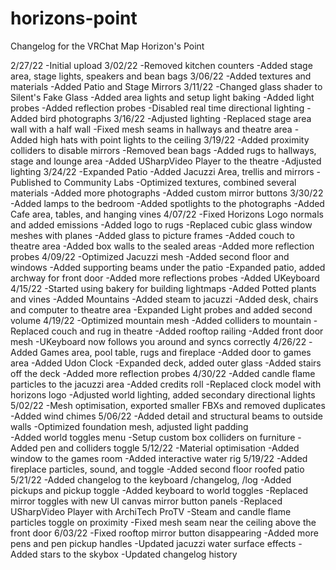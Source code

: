 # horizons-point
Changelog for the VRChat Map Horizon's Point


  2/27/22 
  -Initial upload 
 3/02/22 
  -Removed kitchen counters 
  -Added stage area, stage lights, speakers and bean bags 
 3/06/22 
  -Added textures and materials 
  -Added Patio and Stage Mirrors 
 3/11/22 
  -Changed glass shader to Silent's Fake Glass 
  -Added area lights and setup light baking 
  -Added light probes 
  -Added reflection probes 
  -Disabled real time directional lighting 
  -Added bird photographs 
 3/16/22 
  -Adjusted lighting 
  -Replaced stage area wall with a half wall 
  -Fixed mesh seams in hallways and theatre area 
  -Added high hats with point lights to the ceiling 
 3/19/22 
  -Added proximity colliders to disable mirrors 
  -Removed bean bags 
  -Added rugs to hallways, stage and lounge area 
  -Added USharpVideo Player to the theatre 
  -Adjusted lighting 
 3/24/22 
  -Expanded Patio 
  -Added Jacuzzi Area, trellis and mirrors 
  -Published to Community Labs 
  -Optimized textures, combined several materials 
  -Added more photographs 
  -Added custom mirror buttons 
 3/30/22 
  -Added lamps to the bedroom 
  -Added spotlights to the photographs 
  -Added Cafe area, tables, and hanging vines 
 4/07/22 
  -Fixed Horizons Logo normals and added emissions 
  -Added logo to rugs 
  -Replaced cubic glass window meshes with planes 
  -Added glass to picture frames 
  -Added couch to theatre area 
  -Added box walls to the sealed areas 
  -Added more reflection probes 
 4/09/22 
  -Optimized Jacuzzi mesh 
  -Added second floor and windows 
  -Added supporting beams under the patio 
  -Expanded patio, added archway for front door 
  -Added more reflections probes 
  -Added UKeyboard 
 4/15/22 
  -Started using bakery for building lightmaps 
  -Added Potted plants and vines 
  -Added Mountains 
  -Added steam to jacuzzi 
  -Added desk, chairs and computer to theatre area 
  -Expanded Light probes and added second volume 
 4/19/22 
  -Optimized mountain mesh 
  -Added colliders to mountain 
  -Replaced couch and rug in theatre 
  -Added rooftop railing 
  -Added front door mesh 
  -UKeyboard now follows you around and syncs correctly 
 4/26/22 
  -Added Games area, pool table, rugs and fireplace 
  -Added door to games area 
  -Added Udon Clock 
  -Expanded deck, added outer glass 
  -Added stairs off the deck 
  -Added more reflection probes 
 4/30/22 
  -Added candle flame particles to the jacuzzi area 
  -Added credits roll 
  -Replaced clock model with horizons logo 
  -Adjusted world lighting, added secondary directional lights 
 5/02/22 
  -Mesh optimisation, exported smaller FBXs and removed duplicates 
  -Added wind chimes 
 5/06/22 
  -Added detail and structural beams to outside walls 
  -Optimized foundation mesh, adjusted light padding  
  -Added world toggles menu 
  -Setup custom box colliders on furniture 
  -Added pen and colliders toggle 
 5/12/22 
  -Material optimisation 
  -Added window to the games room 
  -Added interactive water rig
 5/19/22 
  -Added fireplace particles, sound, and toggle 
  -Added second floor roofed patio 
 5/21/22 
  -Added changelog to the keyboard /changelog, /log 
  -Added pickups and pickup toggle 
  -Added keyboard to world toggles 
  -Replaced mirror toggles with new UI canvas mirror button panels 
  -Replaced USharpVideo Player with ArchiTech ProTV 
  -Steam and candle flame particles toggle on proximity 
  -Fixed mesh seam near the ceiling above the front door 
 6/03/22 
  -Fixed rooftop mirror button disappearing 
  -Added more pens and pen pickup handles 
  -Updated jacuzzi water surface effects 
  -Added stars to the skybox 
  -Updated changelog history 
